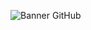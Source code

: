 <!-- Centered Links -->
![Banner GitHub](https://github.com/Anmol-Baranwal/Anmol-Baranwal/assets/74038190/fe054170-c69a-41d2-8e73-f7f239ebc046)
<!-- Centered Links with Proper Spacing -->
<!-- Centered Links with Proper Spacing -->


